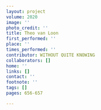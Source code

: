 ```yaml
---
layout: project
volume: 2020
image: ''
photo_credit: ''
title: Theo van Loon
first_performed: ''
place: ''
times_performed: ''
contributor: WITHOUT QUITE KNOWING
collaborators: []
home: ''
links: []
contact: ''
footnote: ''
tags: []
pages: 656-657

---
```




